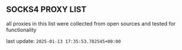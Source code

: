 ## SOCKS4 PROXY LIST

all proxies in this list were collected from open sources and tested for functionality

last update: `2025-01-13 17:35:53.782545+00:00`